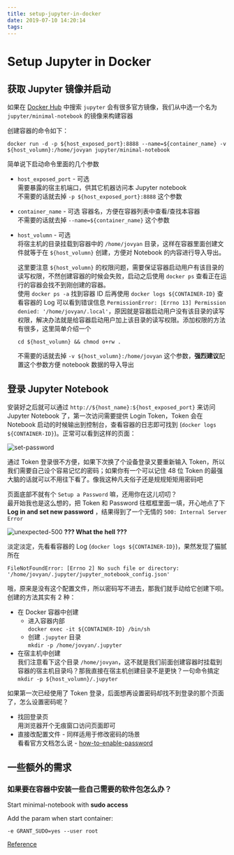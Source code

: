 ```yaml
---
title: setup-jupyter-in-docker
date: 2019-07-10 14:20:14
tags:
---
```


# Setup Jupyter in Docker

## 获取 Jupyter 镜像并启动
如果在 [Docker Hub](https://hub.docker.com/r/jupyter) 中搜索 `jupyter` 会有很多官方镜像，我们从中选一个名为 `jupyter/minimal-notebook` 的镜像来构建容器
<!-- more -->
创建容器的命令如下：

```shell
docker run -d -p ${host_exposed_port}:8888 --name=${container_name} -v ${host_volumn}:/home/jovyan jupyter/minimal-notebook
```
简单说下启动命令里面的几个参数
* `host_exposed_port` - 可选  
    需要暴露的宿主机端口，供其它机器访问本 Jupyter notebook  
    不需要的话就去掉 `-p ${host_exposed_port}:8888` 这个参数
* `container_name` - 可选
    容器名，方便在容器列表中查看/查找本容器  
    不需要的话就去掉 `--name=${container_name}` 这个参数
* `host_volumn` - 可选  
    将宿主机的目录挂载到容器中的 `/home/jovyan` 目录，这样在容器里面创建文件就等于在 `${host_volumn}` 创建，方便对 Notebook 的内容进行导入导出。

    这里要注意 `${host_volumn}` 的权限问题，需要保证容器启动用户有该目录的读写权限，不然创建容器的时候会失败，启动之后使用 `docker ps` 查看正在运行的容器会找不到刚创建的容器。  
    使用 `docker ps -a` 找到容器 ID 后再使用 `docker logs ${CONTAINER-ID}` 查看容器的 Log 可以看到错误信息 `PermissionError: [Errno 13] Permission denied: '/home/jovyan/.local'`，原因就是容器启动用户没有该目录的读写权限，解决办法就是给容器启动用户加上该目录的读写权限。添加权限的方法有很多，这里简单介绍一个
    ```shell
    cd ${host_volumn} && chmod o+rw .
    ```

    不需要的话就去掉 `-v ${host_volumn}:/home/jovyan` 这个参数，**强烈建议**配置这个参数方便 notebook 数据的导入导出

## 登录 Jupyter Notebook
安装好之后就可以通过 `http://${host_name}:${host_exposed_port}` 来访问 Jupyter Notebook 了，第一次访问需要提供 Login Token，Token 会在 Notebook 启动的时候输出到控制台，查看容器的日志即可找到 (`docker logs ${CONTAINER-ID}`)。正常可以看到这样的页面：

![set-password](set-password.png)

通过 Token 登录很不方便，如果下次换了个设备登录又要重新输入 Token，所以我们需要自己设个容易记忆的密码；如果你有一个可以记住 48 位 Token 的最强大脑的话就可以不用往下看了。像我这种凡夫俗子还是规规矩矩用密码吧

页面底部不就有个 `Setup a Password` 嘛，还用你在这儿叨叨？  
最开始我也是这么想的，把 Token 和 Password 往框框里面一填，开心地点了下 **Log in and set new password** ，结果得到了一个无情的 `500: Internal Server Error`

![unexpected-500](unexpected-500.png)
**??? What the hell ???**
 
淡定淡定，先看看容器的 Log (`docker logs ${CONTAINER-ID}`)，果然发现了猫腻所在
```shell
FileNotFoundError: [Errno 2] No such file or directory: '/home/jovyan/.jupyter/jupyter_notebook_config.json'
```
哦，原来是没有这个配置文件，所以密码写不进去，那我们就手动给它创建下呗。  
创建的方法其实有 2 种：
* 在 Docker 容器中创建  
    * 进入容器内部  
        `docker exec -it ${CONTAINER-ID} /bin/sh`
    * 创建 `.jupyter` 目录  
        `mkdir -p /home/jovyan/.jupyter`
* 在宿主机中创建  
    我们注意看下这个目录 `/home/jovyan`，这不就是我们前面创建容器时挂载到容器的宿主机目录吗？那我直接在宿主机创建目录不是更快？一句命令搞定  
    `mkdir -p ${host_volumn}/.jupyter`

如果第一次已经使用了 Token 登录，后面想再设置密码却找不到登录的那个页面了，怎么设置密码呢？
* 找回登录页  
    用浏览器开个无痕窗口访问页面即可
* 直接改配置文件 - 同样适用于修改密码的场景  
    看看官方文档怎么说 - [how-to-enable-password](https://jupyter-notebook.readthedocs.io/en/stable/public_server.html)

## 一些额外的需求

### 如果要在容器中安装一些自己需要的软件包怎么办？
Start minimal-notebook with **sudo access**

Add the param when start container:
```shell
-e GRANT_SUDO=yes --user root
```
[Reference](https://github.com/kubeflow/kubeflow/issues/425)
